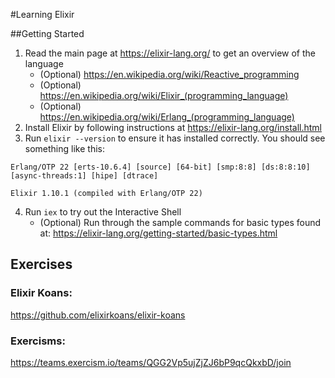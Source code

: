 #Learning Elixir

##Getting Started

1. Read the main page at https://elixir-lang.org/ to get an overview of the language
    * (Optional) https://en.wikipedia.org/wiki/Reactive_programming
    * (Optional) https://en.wikipedia.org/wiki/Elixir_(programming_language)
    * (Optional) https://en.wikipedia.org/wiki/Erlang_(programming_language)
2. Install Elixir by following instructions at https://elixir-lang.org/install.html
3. Run `elixir --version` to ensure it has installed correctly.  You should see something like this:
```
Erlang/OTP 22 [erts-10.6.4] [source] [64-bit] [smp:8:8] [ds:8:8:10] [async-threads:1] [hipe] [dtrace]

Elixir 1.10.1 (compiled with Erlang/OTP 22)
``` 
4. Run `iex` to try out the Interactive Shell
    * (Optional) Run through the sample commands for basic types found at: https://elixir-lang.org/getting-started/basic-types.html

## Exercises

### Elixir Koans:
https://github.com/elixirkoans/elixir-koans

### Exercisms:
https://teams.exercism.io/teams/QGG2Vp5ujZjZJ6bP9qcQkxbD/join